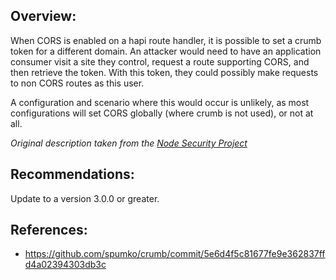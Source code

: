 ## Overview:
When CORS is enabled on a hapi route handler, it is possible to set a crumb token for a different domain. An attacker would need to have an application consumer visit a site they control, request a route supporting CORS, and then retrieve the token. With this token, they could possibly make requests to non CORS routes as this user.

A configuration and scenario where this would occur is unlikely, as most configurations will set CORS globally (where crumb is not used), or not at all.

_Original description taken from the [Node Security Project](https://nodesecurity.io/)_

## Recommendations:
Update to a version 3.0.0 or greater.

## References:
- https://github.com/spumko/crumb/commit/5e6d4f5c81677fe9e362837ffd4a02394303db3c
